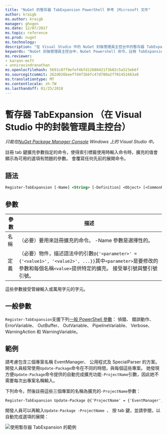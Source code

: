 ```yaml
---
title: "NuGet 的暫存器 TabExpansion PowerShell 參考 |Microsoft 文件"
author: kraigb
ms.author: kraigb
manager: ghogen
ms.date: 12/07/2017
ms.topic: reference
ms.prod: nuget
ms.technology: 
description: "在 Visual Studio 中的 NuGet 封裝管理員主控台中的暫存器 TabExpansion PowerShell 命令的參考。"
keywords: "NuGet 封裝管理員主控台中，NuGet Powershell 命令，註冊 TabExpansion NuGet Powershell 參考"
ms.reviewer:
- karann-msft
- unniravindranathan
ms.openlocfilehash: 5691c07f9efef4bfd12680421f3b02c5a523eb6f
ms.sourcegitcommit: 262d026beeffd4f3b6fc47d780a2f701451663a8
ms.translationtype: MT
ms.contentlocale: zh-TW
ms.lasthandoff: 01/25/2018
---
```

# <a name="register-tabexpansion-package-manager-console-in-visual-studio"></a>暫存器 TabExpansion （在 Visual Studio 中的封裝管理員主控台）

*只能在[NuGet Package Manager Console](Package-Manager-Console.md) Windows 上的 Visual Studio 中。*

註冊 tab 鍵擴充參數指定的命令，使得索引標籤使用時輸入命令時，擴充的值會顯示為可用的選項有問題的參數。 會覆寫任何先前的展開命令。

## <a name="syntax"></a>語法

```ps
Register-TabExpansion [-Name] <String> [-Definition] <Object> [<CommonParameters>]
```

## <a name="parameters"></a>參數

| 參數 | 描述 |
| --- | --- |
| 名稱 | （必要）要用來註冊擴充的命令。 -Name 參數是選擇性的。 |
| 定義 | （必要）物件，描述語法中的引數`@{'<parameter>' = {'<value1>', '<value2>', ...}}`其中`<parameter>`是要修改的參數和每個名稱`<value>`提供特定的擴充。 接受單引號與雙引號引號。 |

這些參數接受管線輸入或萬用字元的字元。

## <a name="common-parameters"></a>一般參數

`Register-TabExpansion`支援下列[一般 PowerShell 參數](http://go.microsoft.com/fwlink/?LinkID=113216)： 偵錯、 錯誤動作、 ErrorVariable、 OutBuffer、 OutVariable、 PipelineVariable、 Verbose、 WarningAction 和 WarningVariable。

## <a name="examples"></a>範例

請考慮包含三個專案名稱 EventManager、 公用程式及 SpecialParser 的方案。 開發人員經常使用`Update-Package`命令在不同的時間，與每個這些專案。 她發現方便`Update-Package`命令提供的自動完成擴充功能`-ProjectName`引數，因此她不需要每次出專案名稱輸入。 

下列命令，然後註冊這些三個專案的名稱為擴充的`-ProjectName`參數：

```ps
Register-TabExpansion Update-Package @{'ProjectName' = {'EventManager', 'Utilities', 'SpecialParser'}}    
```

開發人員可以再輸入`Update-Package -ProjectName `、 按 tab 鍵，並請參閱，以自動完成選項的展開：

![使用暫存器 TabExpansion 的範例](media/Register-TabExpansion-Example.png)
